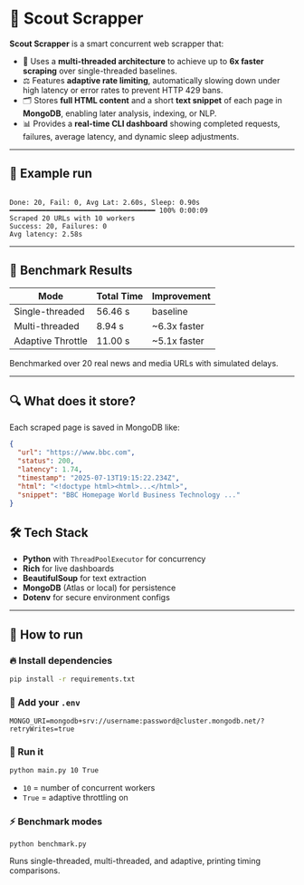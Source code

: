 # 🚀 Scout Scrapper

**Scout Scrapper** is a smart concurrent web scrapper that:

- 🧵 Uses a **multi-threaded architecture** to achieve up to **6x faster scraping** over single-threaded baselines.
- ⚖️ Features **adaptive rate limiting**, automatically slowing down under high latency or error rates to prevent HTTP 429 bans.
- 🗂 Stores **full HTML content** and a short **text snippet** of each page in **MongoDB**, enabling later analysis, indexing, or NLP.
- 📊 Provides a **real-time CLI dashboard** showing completed requests, failures, average latency, and dynamic sleep adjustments.

---

## 📸 Example run

```

Done: 20, Fail: 0, Avg Lat: 2.60s, Sleep: 0.90s ━━━━━━━━━━━━━━━━━━━━━━━━━━━━━━━━━━━━ 100% 0:00:09
Scraped 20 URLs with 10 workers
Success: 20, Failures: 0
Avg latency: 2.58s

````

---

## 🚀 Benchmark Results

| Mode              | Total Time | Improvement |
|-------------------|------------|-------------|
| Single-threaded   | 56.46 s    | baseline    |
| Multi-threaded    | 8.94 s     | ~6.3x faster|
| Adaptive Throttle | 11.00 s    | ~5.1x faster|

Benchmarked over 20 real news and media URLs with simulated delays.

---

## 🔍 What does it store?

Each scraped page is saved in MongoDB like:

```json
{
  "url": "https://www.bbc.com",
  "status": 200,
  "latency": 1.74,
  "timestamp": "2025-07-13T19:15:22.234Z",
  "html": "<!doctype html><html>...</html>",
  "snippet": "BBC Homepage World Business Technology ..."
}
````

## 🛠️ Tech Stack

* **Python** with `ThreadPoolExecutor` for concurrency
* **Rich** for live dashboards
* **BeautifulSoup** for text extraction
* **MongoDB** (Atlas or local) for persistence
* **Dotenv** for secure environment configs

---

## 🚀 How to run

### 🔥 Install dependencies

```bash
pip install -r requirements.txt
```

### 📂 Add your `.env`

```
MONGO_URI=mongodb+srv://username:password@cluster.mongodb.net/?retryWrites=true
```

### 🚀 Run it

```bash
python main.py 10 True
```

* `10` = number of concurrent workers
* `True` = adaptive throttling on

### ⚡ Benchmark modes

```bash
python benchmark.py
```

Runs single-threaded, multi-threaded, and adaptive, printing timing comparisons.
